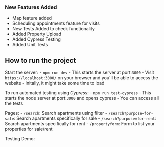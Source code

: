 ### New Features Added 
- Map feature added
- Scheduling appointments feature for visits
- New Tests Added to check functionality
- Added Property Upload 
- Added Cypress Testing 
- Added Unit Tests

## How to run the project

Start the server: 
    - `npm run dev` 
    - This starts the server at port:`3000`
    - Visit `https://localhost:3000/` on your browser and you'll be able to access the website
    - Initally, it might take some time to load

To run automated testing using *Cypress*:
    - `npm run test-cypress`
    - This starts the node server at port:`3000` and opens cypress
    - You can access all the tests

Pages:
    - `/search`: Search apartments using filter
    - `/search?purpose=for-sale`: Search apartments specifically for sale
    - `/search?purpose=for-rent`: Search apartments specifically for rent
    - `/propertyform`: Form to list your properties for sale/rent

Testing Demo:
